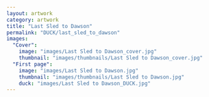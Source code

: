```yaml
---
layout: artwork
category: artwork
title: "Last Sled to Dawson"
permalink: "DUCK/last_sled_to_dawson"
images:
  "Cover":
    image: "images/Last Sled to Dawson_cover.jpg"
    thumbnail: "images/thumbnails/Last Sled to Dawson_cover.jpg"
  "First page":
    image: "images/Last Sled to Dawson.jpg"
    thumbnail: "images/thumbnails/Last Sled to Dawson.jpg"
    duck: "images/Last Sled to Dawson_DUCK.jpg"
---
```

